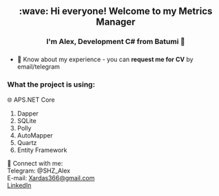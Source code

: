 <h2 align="center">:wave: Hi everyone! Welcome to my Metrics Manager</h2>
<h3 align="center">I'm Alex, Development C# from Batumi 🏰</h3>
<h3 align="center"></h3>

- 📄 Know about my experience - you can **request me for CV** by email/telegram

<h3 align="left">What the project is using: </h3>

🌐&nbsp;APS.NET Core
1. Dapper
2. SQLite
3. Polly
4. AutoMapper
5. Quartz
6. Entity Framework

:email:	Connect with me:
<br>
Telegram: @SHZ_Alex
<br>
E-mail: Xardas366@gmail.com
<br>
[LinkedIn](https://www.linkedin.com/in/shzalex/)
